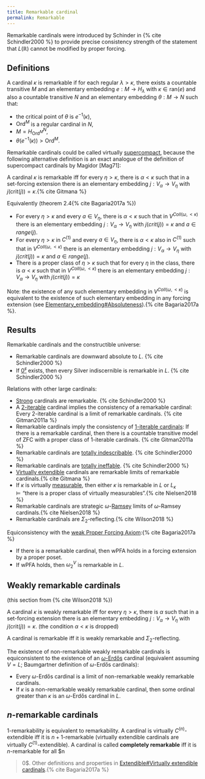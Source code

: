 ```yaml
---
title: Remarkable cardinal
permalink: Remarkable
---
```


Remarkable cardinals were introduced by Schinder in
{% cite Schindler2000 %} to provide precise
consistency strength of the statement that $L(\mathbb R)$ cannot be
modified by proper forcing.

## Definitions

A cardinal $\kappa$ is remarkable if for each regular
$\lambda>\kappa$, there exists a countable transitive $M$ and an
elementary embedding $e:M\rightarrow H_\lambda$ with $\kappa\in
\text{ran}(e)$ and also a countable transitive $N$ and an elementary
embedding $\theta:M\to N$ such that:

-   the critical point of $\theta$ is $e^{-1}(\kappa)$,
-   $\text{Ord}^M$ is a regular cardinal in $N$,
-   $M=H^N_{\text{Ord}^M}$,
-   $\theta(e^{-1}(\kappa))>\text{Ord}^M$.

Remarkable cardinals could be called virtually
[supercompact](Supercompact "Supercompact"),
because the following alternative definition is an exact analogue of the
definition of supercompact cardinals by Magidor \[Mag71\]:

A cardinal $κ$ is remarkable iff for every $η > κ$, there is $α <
κ$ such that in a set-forcing extension there is an elementary embedding
$j : V_α → V_η$ with $j(\mathrm{crit}(j)) =
κ$.{% cite Gitmana %}

Equivalently (theorem
2.4{% cite Bagaria2017a %})

-   For every $η > κ$ and every $a ∈ V_η$, there is $α < κ$ such
    that in $V^{Coll(ω,<κ)}$ there is an elementary embedding $j :
    V_α → V_η$ with $j(crit(j)) = κ$ and $a ∈ range(j)$.
-   For every $η > κ$ in $C^{(1)}$ and every $a ∈ V_η$, there is $α
    < κ$ also in $C^{(1)}$ such that in $V^{Coll(ω,<κ)}$ there is
    an elementary embedding $j : V_α → V_η$ with $j(crit(j)) = κ$ and
    $a ∈ range(j)$.
-   There is a proper class of $η > κ$ such that for every $η$ in the
    class, there is $α < κ$ such that in $V^{Coll(ω,<κ)}$ there is
    an elementary embedding $j : V_α → V_η$ with $j(crit(j)) = κ$

Note: the existence of any such elementary embedding in
$V^{Coll(ω,<κ)}$ is equivalent to the existence of such elementary
embedding in any forcing extension (see
[Elementary_embedding\#Absoluteness](Elementary_embedding#Absoluteness "Elementary embedding")).{% cite Bagaria2017a %}.

## Results

Remarkable cardinals and the constructible universe:

-   Remarkable cardinals are downward absolute to $L$.
    {% cite Schindler2000 %}
-   If
    <a href="Zero_sharp" class="mw-redirect" title="Zero sharp">$0^\sharp$</a>
    exists, then every Silver indiscernible is remarkable in $L$.
    {% cite Schindler2000 %}

Relations with other large cardinals:

-   [Strong](Strong "Strong")
    cardinals are remarkable.
    {% cite Schindler2000 %}
-   A
    <a href="Iterable" class="mw-redirect" title="Iterable">$2$-iterable</a>
    cardinal implies the consistency of a remarkable cardinal: Every
    $2$-iterable cardinal is a limit of remarkable cardinals.
    {% cite Gitman2011a %}
-   Remarkable cardinals imply the consistency of
    <a href="Iterable" class="mw-redirect" title="Iterable">$1$-iterable cardinals</a>:
    If there is a remarkable cardinal, then there is a countable
    transitive model of ZFC with a proper class of $1$-iterable
    cardinals. {% cite Gitman2011a %}
-   Remarkable cardinals are
    <a href="Totally_indescribable" class="mw-redirect" title="Totally indescribable">totally indescribable</a>.
    {% cite Schindler2000 %}
-   Remarkable cardinals are [totally
    ineffable](Ineffable "Ineffable").
    {% cite Schindler2000 %}
-   [Virtually
    extendible](Extendible "Extendible")
    cardinals are remarkable limits of remarkable
    cardinals.{% cite Gitmana %}
-   If $κ$ is virtually
    [measurable](Measurable "Measurable"),
    then either $κ$ is remarkable in $L$ or $L_κ \models \text{“there
    is a proper class of virtually
    measurables”}$.{% cite Nielsen2018 %}
-   Remarkable cardinals are strategic
    $ω$-[Ramsey](Ramsey "Ramsey")
    limits of $ω$-Ramsey
    cardinals.{% cite Nielsen2018 %}
-   Remarkable cardinals are
    $Σ_2$-reflecting.{% cite Wilson2018 %}

Equiconsistency with the [weak Proper Forcing
Axiom](Forcing "Forcing"):{% cite Bagaria2017a %}

-   If there is a remarkable cardinal, then $\text{wPFA}$ holds in a
    forcing extension by a proper poset.
-   If $\text{wPFA}$ holds, then $ω_2^V$ is remarkable in $L$.

## Weakly remarkable cardinals

(this section from
{% cite Wilson2018 %})

A cardinal $κ$ is weakly remarkable iff for every $η > κ$, there is
$α$ such that in a set-forcing extension there is an elementary
embedding $j : V_α → V_η$ with $j(\mathrm{crit}(j)) = κ$. (the
condition $α < κ$ is dropped)

A cardinal is remarkable iff it is weakly remarkable and
$Σ_2$-reflecting.

The existence of non-remarkable weakly remarkable cardinals is
equiconsistent to the existence of an
[$ω$-Erdős](Erdos "Erdos")
cardinal (equivalent assuming $V=L$; Baumgartner definition of $ω$-Erdős
cardinals):

-   Every $ω$-Erdős cardinal is a limit of non-remarkable weakly
    remarkable cardinals.
-   If $κ$ is a non-remarkable weakly remarkable cardinal, then some
    ordinal greater than $κ$ is an $ω$-Erdős cardinal in $L$.

## $n$-remarkable cardinals

$1$-remarkability is equivalent to remarkability. A cardinal is
virtually $C^{(n)}$-extendible iff it is $n + 1$-remarkable (virtually
extendible cardinals are virtually $C^{(1)}$-extendible). A cardinal is
called **completely remarkable** iff it is $n$-remarkable for all $n
> 0$. Other definitions and properties in [Extendible\#Virtually
extendible
cardinals](Extendible#Virtually_extendible_cardinals "Extendible").{% cite Bagaria2017a %}

